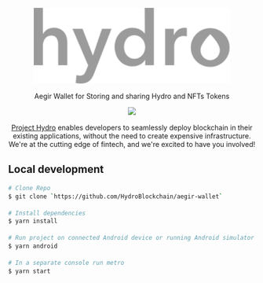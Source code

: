 <div align="center">
  <p><img width="400" src="https://raw.githubusercontent.com/HydroBlockchain/brand-kit/main/Hydro/Main%20Logo/Grey/SVG/Hydro-Gry-58.svg"></p>
  
  <p>Aegir Wallet for Storing and sharing Hydro and NFTs Tokens</p>

  <p>
    <img src="https://raw.githubusercontent.com/Khay-EMMA/eltwallet/master/assets/play_store.svg" width="150" >
  </p>

[Project Hydro](http://www.projecthydro.com) enables developers to seamlessly deploy blockchain in their existing applications, without the need to create expensive infrastructure. We're at the cutting edge of fintech, and we're excited to have you involved!

</div>

## Local development

```bash
# Clone Repo
$ git clone `https://github.com/HydroBlockchain/aegir-wallet`

# Install dependencies
$ yarn install

# Run project on connected Android device or running Android simulator
$ yarn android

# In a separate console run metro
$ yarn start
```